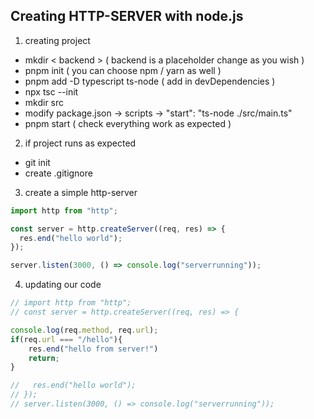 ## Creating HTTP-SERVER with node.js

1. creating project

- mkdir < backend > ( backend is a placeholder change as you wish )
- pnpm init ( you can choose npm / yarn as well )
- pnpm add -D typescript ts-node ( add in devDependencies )
- npx tsc --init
- mkdir src
- modify package.json -> scripts -> "start": "ts-node ./src/main.ts"
- pnpm start ( check everything work as expected )

2. if project runs as expected

- git init
- create .gitignore

3. create a simple http-server

```ts
import http from "http";

const server = http.createServer((req, res) => {
  res.end("hello world");
});

server.listen(3000, () => console.log("serverrunning"));
```

4. updating our code

```ts
// import http from "http";
// const server = http.createServer((req, res) => {

console.log(req.method, req.url);
if(req.url === "/hello"){
    res.end("hello from server!")
    return;
}

//   res.end("hello world");
// });
// server.listen(3000, () => console.log("serverrunning"));
```
